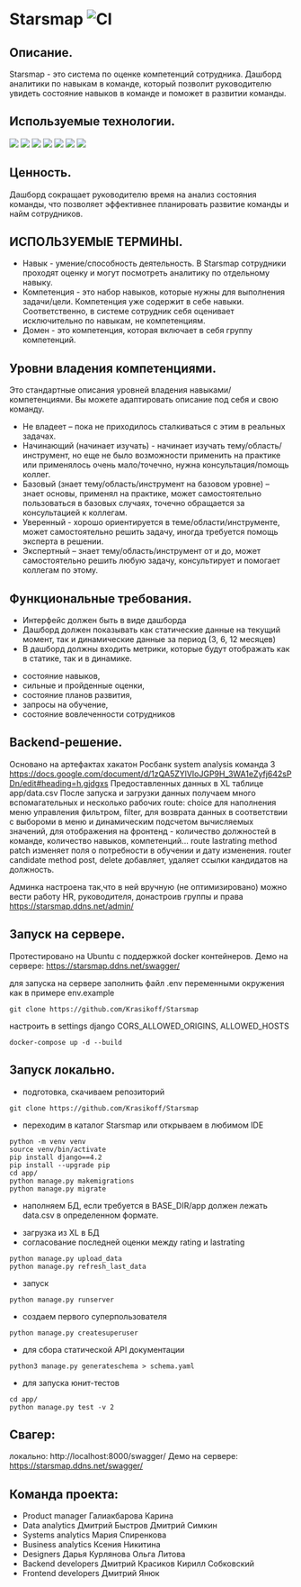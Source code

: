 # Starsmap ![CI](https://github.com/Krasikoff/Starsmap/actions/workflows/main.yml/badge.svg)

## Описание. 
Starsmap - это система по оценке компетенций сотрудника. Дашборд аналитики по навыкам в команде, который позволит руководителю увидеть состояние навыков в команде и поможет в развитии команды.  

## Используемые технологии.
![](https://img.shields.io/badge/Python-Version:_3.10.13-blue?logo=python&style=plastic) 
![](https://img.shields.io/badge/Django_4.2-006600?logo=python&style=plastic)
![](https://img.shields.io/badge/DRF_3.15.2-006600?logo=python&style=plastic)
![](https://img.shields.io/badge/Postgresql_15.3-black?logo=python&style=plastic)
![](https://img.shields.io/badge/UnitTest-grey?logo=python&style=plastic)
![](https://img.shields.io/badge/Docker-blue?logo=python&style=plastic)
![](https://img.shields.io/badge/Nginx-333333?logo=python&style=plastic)

## Ценность.
Дашборд сокращает руководителю время на анализ состояния команды, что позволяет эффективнее планировать развитие команды и найм сотрудников.

## ИСПОЛЬЗУЕМЫЕ ТЕРМИНЫ.
* Навык - умение/способность деятельность. В Starsmap сотрудники проходят оценку и могут посмотреть аналитику по отдельному навыку. 
* Компетенция - это набор навыков, которые нужны для выполнения задачи/цели. Компетенция уже содержит в себе навыки. Соответственно, в системе сотрудник себя оценивает исключительно по навыкам, не компетенциям. 
* Домен - это компетенция, которая включает в себя группу компетенций. 

## Уровни владения компетенциями. 
Это стандартные описания уровней владения навыками/компетенциями. Вы можете адаптировать описание под себя и свою команду.

* Не владеет – пока не приходилось сталкиваться с этим в реальных задачах.
* Начинающий (начинает изучать) -  начинает изучать тему/область/инструмент, но еще не было возможности применить на практике или применялось очень мало/точечно, нужна консультация/помощь коллег.
* Базовый (знает тему/область/инструмент на базовом уровне) – знает основы, применял на практике, может самостоятельно пользоваться в базовых случаях, точечно обращается за консультацией к коллегам.
* Уверенный -  хорошо ориентируется в теме/области/инструменте, может самостоятельно решить задачу, иногда требуется помощь эксперта в решении.
* Экспертный – знает тему/область/инструмент от и до, может самостоятельно решить любую задачу, консультирует и помогает коллегам по этому.

## Функциональные требования.
* Интерфейс должен быть в виде дашборда 
* Дашборд должен показывать как статические данные на текущий момент, так и динамические данные за период (3, 6, 12 месяцев) 
* В дашборд должны входить метрики, которые будут отображать как в статике, так и в динамике.
 - состояние навыков, 
 - сильные и пройденные оценки, 
 - состояние планов развития,
 - запросы на обучение, 
 - состояние вовлеченности сотрудников 

## Backend-решение.

Основано на артефактах хакатон Росбанк system analysis команда 3
https://docs.google.com/document/d/1zQA5ZYlVIoJGP9H_3WA1eZyfj642sPDn/edit#heading=h.gjdgxs
Предоставленных данных в XL таблице  app/data.csv
После запуска и загрузки данных получаем много вспомагательных и несколько рабочих route: choice для наполнения меню управления фильтром, filter, для возврата данных в соответствии с выбороми в меню и динамическим подсчетом вычисляемых значений, для отображения на фронтенд - количество должностей в команде, количество навыков, компетенций...
route lastrating method patch изменяет поля о потребности в обучении и дату изменения.
router candidate method post, dеlete добавляет, удаляет ссылки кандидатов на должность.

Админка настроена так,что в ней вручную (не оптимизировано) можно вести работу HR, руководителя, донастроив группы и права https://starsmap.ddns.net/admin/

## Запуск на сервере.
Протестировано на Ubuntu с поддержкой docker контейнеров. Демо на сервере:
https://starsmap.ddns.net/swagger/

для запуска на сервере заполнить файл .env переменными окружения как в примере env.example
``` shell
git clone https://github.com/Krasikoff/Starsmap
```
настроить в settings django CORS_ALLOWED_ORIGINS, ALLOWED_HOSTS
``` shell
docker-compose up -d --build
```

## Запуск локально.
- подготовка, скачиваем репозиторий
``` shell
git clone https://github.com/Krasikoff/Starsmap
```
- переходим в каталог Starsmap или открываем в любимом IDE

``` shell
python -m venv venv
source venv/bin/activate
pip install django==4.2
pip install --upgrade pip
cd app/
python manage.py makemigrations
python manage.py migrate
```
- наполняем БД, если требуется
в BASE_DIR/app должен лежать data.csv в определенном формате.
* загрузка из XL в БД
* согласование последней оценки между rating и lastrating
``` shell
python manage.py upload_data
python manage.py refresh_last_data
```
- запуск
``` shell
python manage.py runserver  
```
- создаем первого суперпользователя
``` shell
python manage.py createsuperuser
```
- для сбора статической API документации
``` shell
python3 manage.py generateschema > schema.yaml 
```
- для запуска юнит-тестов
``` shell
cd app/
python manage.py test -v 2
```

## Свагер:

локально:
http://localhost:8000/swagger/
Демо на сервере:
https://starsmap.ddns.net/swagger/

## Команда проекта:

- Product manager
Галиакбарова Карина
- Data analytics 
Дмитрий Быстров
Дмитрий Симкин
- Systems analytics
Мария Спиренкова
- Business analytics
Ксения Никитина
- Designers
Дарья Курлянова
Ольга Литова
- Backend developers
Дмитрий Красиков
Кирилл Собковский
- Frontend developers
Дмитрий Янюк
